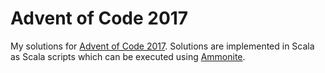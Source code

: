 # Advent of Code 2017

My solutions for [Advent of Code 2017](http://adventofcode.com/2017).
Solutions are implemented in Scala as Scala scripts which can be executed using [Ammonite](http://ammonite.io/). 
